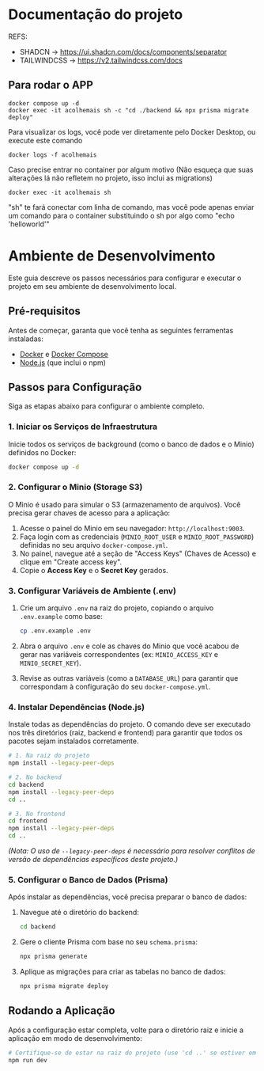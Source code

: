 # Documentação do projeto

REFS:
- SHADCN -> https://ui.shadcn.com/docs/components/separator
- TAILWINDCSS -> https://v2.tailwindcss.com/docs

## Para rodar o APP
```
docker compose up -d
docker exec -it acolhemais sh -c "cd ./backend && npx prisma migrate deploy"
```
Para visualizar os logs, você pode ver diretamente pelo Docker Desktop, ou execute este comando
```
docker logs -f acolhemais
```
Caso precise entrar no container por algum motivo (Não esqueça que suas alterações lá não refletem no projeto, isso inclui as migrations)
```
docker exec -it acolhemais sh
```
"sh" te fará conectar com linha de comando, mas você pode apenas enviar um comando para o container substituindo o sh por algo como "echo 'helloworld'"



# Ambiente de Desenvolvimento

Este guia descreve os passos necessários para configurar e executar o projeto em seu ambiente de desenvolvimento local.

## Pré-requisitos

Antes de começar, garanta que você tenha as seguintes ferramentas instaladas:

  * [Docker](https://www.docker.com/get-started) e [Docker Compose](https://docs.docker.com/compose/install/)
  * [Node.js](https://nodejs.org/en/) (que inclui o npm)

## Passos para Configuração

Siga as etapas abaixo para configurar o ambiente completo.

### 1\. Iniciar os Serviços de Infraestrutura

Inicie todos os serviços de background (como o banco de dados e o Minio) definidos no Docker:

```bash
docker compose up -d
```

### 2\. Configurar o Minio (Storage S3)

O Minio é usado para simular o S3 (armazenamento de arquivos). Você precisa gerar chaves de acesso para a aplicação:

1.  Acesse o painel do Minio em seu navegador: `http://localhost:9003`.
2.  Faça login com as credenciais (`MINIO_ROOT_USER` e `MINIO_ROOT_PASSWORD`) definidas no seu arquivo `docker-compose.yml`.
3.  No painel, navegue até a seção de "Access Keys" (Chaves de Acesso) e clique em "Create access key".
4.  Copie o **Access Key** e o **Secret Key** gerados.

### 3\. Configurar Variáveis de Ambiente (.env)

1.  Crie um arquivo `.env` na raiz do projeto, copiando o arquivo `.env.example` como base:

    ```bash
    cp .env.example .env
    ```

2.  Abra o arquivo `.env` e cole as chaves do Minio que você acabou de gerar nas variáveis correspondentes (ex: `MINIO_ACCESS_KEY` e `MINIO_SECRET_KEY`).

3.  Revise as outras variáveis (como a `DATABASE_URL`) para garantir que correspondam à configuração do seu `docker-compose.yml`.

### 4\. Instalar Dependências (Node.js)

Instale todas as dependências do projeto. O comando deve ser executado nos três diretórios (raiz, backend e frontend) para garantir que todos os pacotes sejam instalados corretamente.

```bash
# 1. Na raiz do projeto
npm install --legacy-peer-deps

# 2. No backend
cd backend
npm install --legacy-peer-deps
cd ..

# 3. No frontend
cd frontend
npm install --legacy-peer-deps
cd ..
```

*(Nota: O uso de `--legacy-peer-deps` é necessário para resolver conflitos de versão de dependências específicos deste projeto.)*

### 5\. Configurar o Banco de Dados (Prisma)

Após instalar as dependências, você precisa preparar o banco de dados:

1.  Navegue até o diretório do backend:

    ```bash
    cd backend
    ```

2.  Gere o cliente Prisma com base no seu `schema.prisma`:

    ```bash
    npx prisma generate
    ```

3.  Aplique as migrações para criar as tabelas no banco de dados:

    ```bash
    npx prisma migrate deploy
    ```

## Rodando a Aplicação

Após a configuração estar completa, volte para o diretório raiz e inicie a aplicação em modo de desenvolvimento:

```bash
# Certifique-se de estar na raiz do projeto (use 'cd ..' se estiver em /backend)
npm run dev
```
